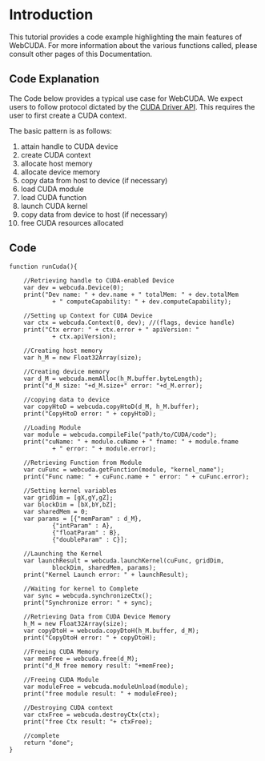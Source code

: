 # Introduction #

This tutorial provides a code example highlighting the main features of WebCUDA.
For more information about the various functions called, please consult other
pages of this Documentation.

## Code Explanation ##

The Code below provides a typical use case for WebCUDA. We expect users to
follow protocol dictated by the [CUDA
Driver API](http://docs.nvidia.com/cuda/cuda-driver-api/). This requires the
user to first create a CUDA context. 

The basic pattern is as follows:
 1. attain handle to CUDA device
 2. create CUDA context
 3. allocate host memory
 4. allocate device memory
 5. copy data from host to device (if necessary)
 6. load CUDA module
 7. load CUDA function
 8. launch CUDA kernel
 9. copy data from device to host (if necessary)
 10. free CUDA resources allocated

## Code ## 

```
function runCuda(){

	//Retrieving handle to CUDA-enabled Device
	var dev = webcuda.Device(0);
	print("Dev name: " + dev.name + " totalMem: " + dev.totalMem
			+ " computeCapability: " + dev.computeCapability);

	//Setting up Context for CUDA Device
	var ctx = webcuda.Context(0, dev); //(flags, device handle)
	print("Ctx error: " + ctx.error + " apiVersion: " 
			+ ctx.apiVersion);

	//Creating host memory 
	var h_M = new Float32Array(size);

	//Creating device memory
	var d_M = webcuda.memAlloc(h_M.buffer.byteLength);
	print("d_M size: "+d_M.size+" error: "+d_M.error);

	//copying data to device
	var copyHtoD = webcuda.copyHtoD(d_M, h_M.buffer);
	print("CopyHtoD error: " + copyHtoD);

	//Loading Module
	var module = webcuda.compileFile("path/to/CUDA/code");
	print("cuName: " + module.cuName + " fname: " + module.fname 
			+ " error: " + module.error);

	//Retrieving Function from Module
	var cuFunc = webcuda.getFunction(module, "kernel_name");
	print("Func name: " + cuFunc.name + " error: " + cuFunc.error);

	//Setting kernel variables
	var gridDim = [gX,gY,gZ];
	var blockDim = [bX,bY,bZ];
	var sharedMem = 0;
	var params = [{"memParam" : d_M},
			{"intParam" : A},
			{"floatParam" : B},
			{"doubleParam" : C}];

	//Launching the Kernel
	var launchResult = webcuda.launchKernel(cuFunc, gridDim, 
			blockDim, sharedMem, params);
	print("Kernel Launch error: " + launchResult);

	//Waiting for kernel to Complete
	var sync = webcuda.synchronizeCtx();
	print("Synchronize error: " + sync);

	//Retrieving Data from CUDA Device Memory
	h_M = new Float32Array(size); 
	var copyDtoH = webcuda.copyDtoH(h_M.buffer, d_M);
	print("CopyDtoH error: " + copyDtoH);

	//Freeing CUDA Memory
	var memFree = webcuda.free(d_M);
	print("d_M free memory result: "+memFree);

	//Freeing CUDA Module
	var moduleFree = webcuda.moduleUnload(module);
	print("free module result: " + moduleFree);

	//Destroying CUDA context
	var ctxFree = webcuda.destroyCtx(ctx);
	print("free Ctx result: "+ ctxFree);

	//complete
	return "done";
}
```

